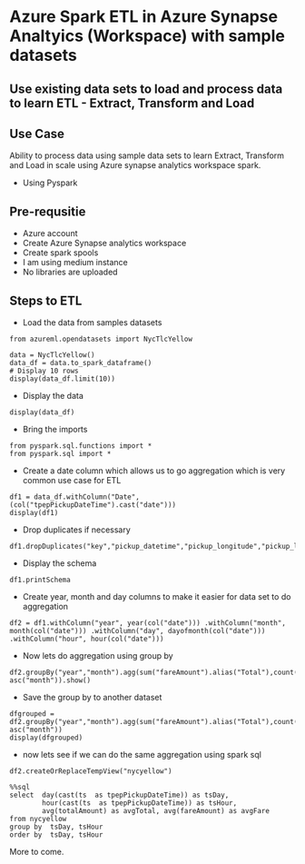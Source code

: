 # Azure Spark ETL in Azure Synapse Analtyics (Workspace) with sample datasets

## Use existing data sets to load and process data to learn ETL - Extract, Transform and Load

## Use Case

Ability to process data using sample data sets to learn Extract, Transform and Load in scale using Azure synapse analytics workspace spark. 

- Using Pyspark

## Pre-requsitie

- Azure account
- Create Azure Synapse analytics workspace
- Create spark spools
- I am using medium instance
- No libraries are uploaded

## Steps to ETL

- Load the data from samples datasets

```
from azureml.opendatasets import NycTlcYellow

data = NycTlcYellow()
data_df = data.to_spark_dataframe()
# Display 10 rows
display(data_df.limit(10))
```

- Display the data

```
display(data_df)
```

- Bring the imports

```
from pyspark.sql.functions import *
from pyspark.sql import *
```

- Create a date column which allows us to go aggregation which is very common use case for ETL

```
df1 = data_df.withColumn("Date", (col("tpepPickupDateTime").cast("date"))) 
display(df1)
```

- Drop duplicates if necessary

```
df1.dropDuplicates("key","pickup_datetime","pickup_longitude","pickup_latitude","dropoff_longitude","dropoff_latitude")
```

- Display the schema

```
df1.printSchema
```

- Create year, month and day columns to make it easier for data set to do aggregation

```
df2 = df1.withColumn("year", year(col("date"))) .withColumn("month", month(col("date"))) .withColumn("day", dayofmonth(col("date"))) .withColumn("hour", hour(col("date")))
```

- Now lets do aggregation using group by

```
df2.groupBy("year","month").agg(sum("fareAmount").alias("Total"),count("vendorID").alias("Count")).sort(asc("year"), asc("month")).show()
```

- Save the group by to another dataset

```
dfgrouped = df2.groupBy("year","month").agg(sum("fareAmount").alias("Total"),count("vendorID").alias("Count")).sort(asc("year"), asc("month"))
display(dfgrouped)
```

- now lets see if we can do the same aggregation using spark sql

```
df2.createOrReplaceTempView("nycyellow")
```

```
%%sql
select  day(cast(ts  as tpepPickupDateTime)) as tsDay, 
        hour(cast(ts  as tpepPickupDateTime)) as tsHour,
        avg(totalAmount) as avgTotal, avg(fareAmount) as avgFare
from nycyellow
group by  tsDay, tsHour
order by  tsDay, tsHour
```

More to come.